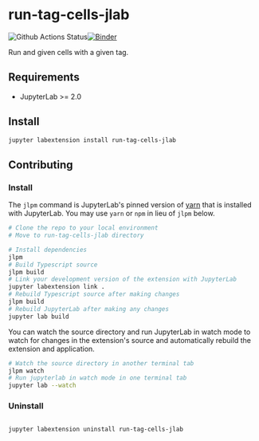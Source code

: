 # run-tag-cells-jlab

![Github Actions Status](rahulpshah/run-tag-cells-jlab/workflows/Build/badge.svg)[![Binder](https://mybinder.org/badge_logo.svg)](https://mybinder.org/v2/gh/rahulpshah/run-tags-cells-jlab/master?urlpath=lab)

Run and given cells with a given tag.

## Requirements

* JupyterLab >= 2.0

## Install

```bash
jupyter labextension install run-tag-cells-jlab
```

## Contributing

### Install

The `jlpm` command is JupyterLab's pinned version of
[yarn](https://yarnpkg.com/) that is installed with JupyterLab. You may use
`yarn` or `npm` in lieu of `jlpm` below.

```bash
# Clone the repo to your local environment
# Move to run-tag-cells-jlab directory

# Install dependencies
jlpm
# Build Typescript source
jlpm build
# Link your development version of the extension with JupyterLab
jupyter labextension link .
# Rebuild Typescript source after making changes
jlpm build
# Rebuild JupyterLab after making any changes
jupyter lab build
```

You can watch the source directory and run JupyterLab in watch mode to watch for changes in the extension's source and automatically rebuild the extension and application.

```bash
# Watch the source directory in another terminal tab
jlpm watch
# Run jupyterlab in watch mode in one terminal tab
jupyter lab --watch
```

### Uninstall

```bash

jupyter labextension uninstall run-tag-cells-jlab
```
